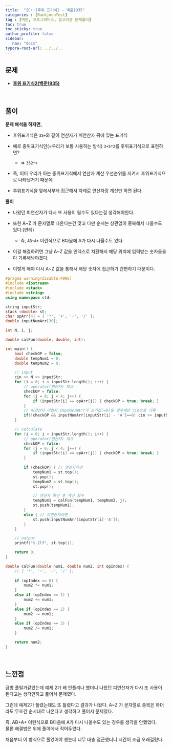 ```yaml
---
title:  "[C++]후위 표기식2 - 백준1935"
categories : [BaekjoonTest]
tag : [백준, 프로그래머스, 알고리즘 문제풀이]
toc: true
toc_sticky: true
author_profile: false
sidebar:
   nav: "docs"
typora-root-url: ../../..
---
```




## 문제

* **[후위 표기식2(백준1935)](https://www.acmicpc.net/problem/1935)**

<br>

## 풀이

**문제 해석을 하자면,**

* 후위표기식은 `35+`와 같이 연산자가 피연산자 뒤에 있는 표기식
* 예로 중위표기식인(=우리가 보통 사용하는 방식) `3+5*2`를 후위표기식으로 표현하면?
  * => `352*+`

* 즉, 이미 우리가 아는 중위표기식에서 연산자 계산 우선순위를 지켜서 후위표기식으로 나타낸거기 때문에
* 후위표기식을 앞에서부터 접근해서 차례로 연산자랑 계산만 하면 된다.



**풀이**

* 나왔던 피연산자가 다시 또 사용이 될수도 있다는걸 생각해야한다.
* 또한 A~Z 가 문자열로 나온다는건 맞고 다만 순서는 상관없이 중복해서 나올수도 있다.(반례)
  * 즉, `AB+A+` 이런식으로 B다음에 A가 다시 나올수도 있다.

* 이걸 해결하려면 그냥 A~Z 값을 인덱스로 치환해서 해당 위치에 입력받는 숫자들을 다 기록해놔야겠다.
* 이렇게 해야 다시 A~Z 값을 통해서 해당 숫자에 접근하기 간편하기 때문이다.




```c++
#pragma warning(disable:4996)
#include <iostream>
#include <stack>
#include <string>
using namespace std;

string inputStr;
stack <double> st;
char opArr[4] = { '*', '+', '-', '/' };
double inputNumArr[30];

int N, i, j;

double calFun(double, double, int);

int main() {
	bool checkOP = false;
	double tempNum1 = 0;
	double tempNum2 = 0;

	// input
	cin >> N >> inputStr;
	for (i = 0; i < inputStr.length(); i++) {
		// operator(연산자) 체크
		checkOP = false;
		for (j = 0; j < 4; j++) {
			if (inputStr[i] == opArr[j]) { checkOP = true; break; }
		}
		// 피연산자 이면서 inputNumArr가 초기값(=0)일 경우에만 cin으로 기록
		if(!checkOP && inputNumArr[inputStr[i] - 'A']==0) cin >> inputNumArr[inputStr[i] - 'A'];
	}

	// calculate
	for (i = 0; i < inputStr.length(); i++) {
		// operator(연산자) 체크
		checkOP = false;
		for (j = 0; j < 4; j++) {
			if (inputStr[i] == opArr[j]) { checkOP = true; break; }
		}
		
		if (checkOP) { // 연산자라면
			tempNum1 = st.top();
			st.pop();
			tempNum2 = st.top();
			st.pop();

			// 연산자 확인 후 계산 함수
			tempNum1 = calFun(tempNum1, tempNum2, j);
			st.push(tempNum1);
		}
		else { // 피연산자라면
			st.push(inputNumArr[inputStr[i]-'A']);
		}
	}

	// output
	printf("%.2lf", st.top());

	return 0;
}

double calFun(double num1, double num2, int opIndex) {
	// { '*', '+', '-', '/' };
	
	if (opIndex == 0) {
		num2 *= num1;
	}
	else if (opIndex == 1) {
		num2 += num1;
	}
	else if (opIndex == 2) {
		num2 -= num1;
	}
	else if (opIndex == 3) {
		num2 /= num1;
	}

	return num2;
}
```

<br>

## 느낀점

금방 풀릴거같았는데 예제 2가 왜 안풀리나 했더니
나왔던 피연산자가 다시 또 사용이 된다고는 생각안하고 풀어서 문제였다.

그런데 예제2가 풀렸는데도 또 틀렸다고 결과가 나왔다.
A~Z 가 문자열로 중복은 하더라도 무조건 순서대로 나온다고 생각하고 풀어서 문제였다.

즉, AB+A+ 이런식으로 B다음에 A가 다시 나올수도 있는 경우를 생각을 안했었다.  
물론 해결법은 위에 풀이에서 적어두었다.

처음부터 이 방식으로 풀었어야 했는데 너무 대충 접근했더니 시간이 조금 오래걸렸다.
